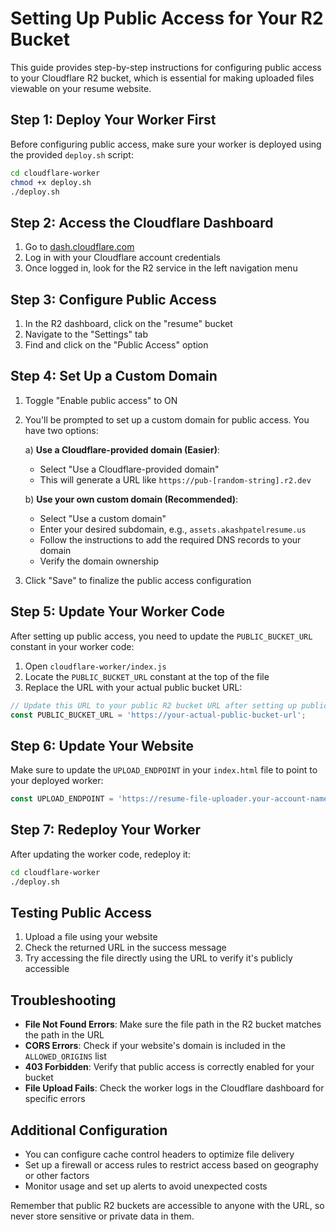 # Setting Up Public Access for Your R2 Bucket

This guide provides step-by-step instructions for configuring public access to your Cloudflare R2 bucket, which is essential for making uploaded files viewable on your resume website.

## Step 1: Deploy Your Worker First

Before configuring public access, make sure your worker is deployed using the provided `deploy.sh` script:

```bash
cd cloudflare-worker
chmod +x deploy.sh
./deploy.sh
```

## Step 2: Access the Cloudflare Dashboard

1. Go to [dash.cloudflare.com](https://dash.cloudflare.com)
2. Log in with your Cloudflare account credentials
3. Once logged in, look for the R2 service in the left navigation menu

## Step 3: Configure Public Access

1. In the R2 dashboard, click on the "resume" bucket
2. Navigate to the "Settings" tab
3. Find and click on the "Public Access" option

## Step 4: Set Up a Custom Domain

1. Toggle "Enable public access" to ON
2. You'll be prompted to set up a custom domain for public access. You have two options:

   a) **Use a Cloudflare-provided domain (Easier)**:
      - Select "Use a Cloudflare-provided domain"
      - This will generate a URL like `https://pub-[random-string].r2.dev`
   
   b) **Use your own custom domain (Recommended)**:
      - Select "Use a custom domain"
      - Enter your desired subdomain, e.g., `assets.akashpatelresume.us`
      - Follow the instructions to add the required DNS records to your domain
      - Verify the domain ownership

3. Click "Save" to finalize the public access configuration

## Step 5: Update Your Worker Code

After setting up public access, you need to update the `PUBLIC_BUCKET_URL` constant in your worker code:

1. Open `cloudflare-worker/index.js`
2. Locate the `PUBLIC_BUCKET_URL` constant at the top of the file
3. Replace the URL with your actual public bucket URL:

```javascript
// Update this URL to your public R2 bucket URL after setting up public access
const PUBLIC_BUCKET_URL = 'https://your-actual-public-bucket-url';
```

## Step 6: Update Your Website

Make sure to update the `UPLOAD_ENDPOINT` in your `index.html` file to point to your deployed worker:

```javascript
const UPLOAD_ENDPOINT = 'https://resume-file-uploader.your-account-name.workers.dev';
```

## Step 7: Redeploy Your Worker

After updating the worker code, redeploy it:

```bash
cd cloudflare-worker
./deploy.sh
```

## Testing Public Access

1. Upload a file using your website
2. Check the returned URL in the success message
3. Try accessing the file directly using the URL to verify it's publicly accessible

## Troubleshooting

- **File Not Found Errors**: Make sure the file path in the R2 bucket matches the path in the URL
- **CORS Errors**: Check if your website's domain is included in the `ALLOWED_ORIGINS` list
- **403 Forbidden**: Verify that public access is correctly enabled for your bucket
- **File Upload Fails**: Check the worker logs in the Cloudflare dashboard for specific errors

## Additional Configuration

- You can configure cache control headers to optimize file delivery
- Set up a firewall or access rules to restrict access based on geography or other factors
- Monitor usage and set up alerts to avoid unexpected costs

Remember that public R2 buckets are accessible to anyone with the URL, so never store sensitive or private data in them. 